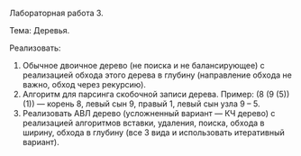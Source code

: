 Лабораторная работа 3.

Тема: Деревья.

Реализовать:
1. Обычное двоичное дерево (не поиска и не балансирующее) с реализацией обхода этого дерева в глубину (направление обхода не важно, обход через рекурсию).
2. Алгоритм для парсинга скобочной записи дерева. Пример: (8 (9 (5)) (1)) — корень 8, левый сын 9, правый 1, левый сын узла 9 – 5.
3. Реализовать АВЛ дерево (усложненный вариант — КЧ дерево) с реализацией алгоритмов вставки, удаления, поиска, обхода в ширину, обхода в глубину (все 3 вида и использовать итеративный вариант).
